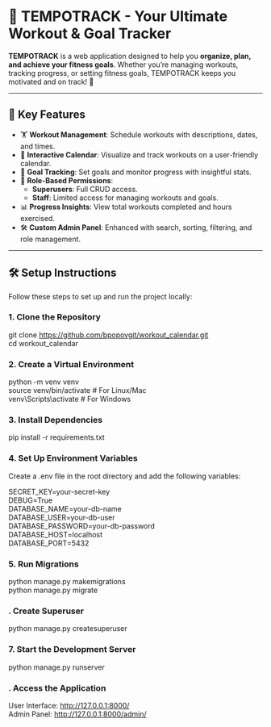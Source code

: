 # 🎯 **TEMPOTRACK** - Your Ultimate Workout & Goal Tracker  

**TEMPOTRACK** is a web application designed to help you **organize, plan, and achieve your fitness goals**. Whether you’re managing workouts, tracking progress, or setting fitness goals, TEMPOTRACK keeps you motivated and on track! 💪  

---

## 🚀 **Key Features**

- 🏋️ **Workout Management**: Schedule workouts with descriptions, dates, and times.  
- 📅 **Interactive Calendar**: Visualize and track workouts on a user-friendly calendar.  
- 🎯 **Goal Tracking**: Set goals and monitor progress with insightful stats.  
- 🔑 **Role-Based Permissions**:  
   - **Superusers**: Full CRUD access.  
   - **Staff**: Limited access for managing workouts and goals.  
- 📊 **Progress Insights**: View total workouts completed and hours exercised.  
- 🛠️ **Custom Admin Panel**: Enhanced with search, sorting, filtering, and role management.

---

## 🛠️ **Setup Instructions**

Follow these steps to set up and run the project locally:

### 1. Clone the Repository

git clone https://github.com/bpopovgit/workout_calendar.git<br>
cd workout_calendar<br>
### 2. Create a Virtual Environment

python -m venv venv<br>
source venv/bin/activate   # For Linux/Mac<br>
venv\Scripts\activate      # For Windows<br>

### 3. Install Dependencies

pip install -r requirements.txt

### 4. Set Up Environment Variables

Create a .env file in the root directory and add the following variables:<br>

SECRET_KEY=your-secret-key<br>
DEBUG=True<br>
DATABASE_NAME=your-db-name<br>
DATABASE_USER=your-db-user<br>
DATABASE_PASSWORD=your-db-password<br>
DATABASE_HOST=localhost<br>
DATABASE_PORT=5432<br>

### 5. Run Migrations

python manage.py makemigrations<br>
python manage.py migrate<br>

### . Create Superuser

python manage.py createsuperuser<br>

### 7. Start the Development Server

python manage.py runserver<br>

### . Access the Application

User Interface: http://127.0.0.1:8000/<br>
Admin Panel: http://127.0.0.1:8000/admin/<br>


